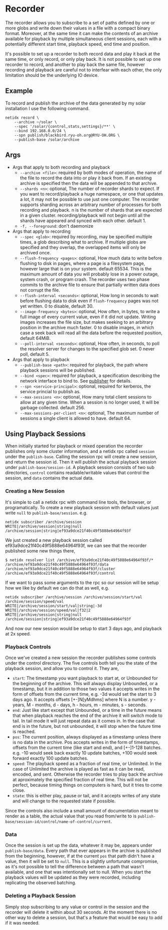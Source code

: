 # Recorder

The recorder allows you to subscribe to a set of paths defined by one
or more globs and write down their values in a file with a compact
binary format. Moreover, at the same time it can make the contents of
an archive available for playback by multiple simultaneous client
sessions, each with a potentially different start time, playback
speed, end time and position.

It's possible to set up a recorder to both record data and play it
back at the same time, or only record, or only play back. It is not
possible to set up one recorder to record, and another to play back
the same file, however recording and playback are careful not to
interfear with each other, the only limitation should be the
underlying IO device.

## Example

To record and publish the archive of the data generated by my solar
installation I use the following command.

```
netidx record \
    --archive ~/solar \
    --spec '/solar/{control,stats,settings}/**' \
    --bind 192.168.0.0/24 \
    --spn publish/blackbird.ryu-oh.org@RYU-OH.ORG \
    --publish-base /solar/archive
```

## Args

- Args that apply to both recording and playback
  - `--archive <file>`: required by both modes of operation, the name
    of the file to record the data into or play it back from. If an
    existing archive is specified then the data will be appended to that
    archive.
  - `--shards <n>`: optional, The number of recorder shards to
    expect. If you want to record/playback a huge namespace, or one
    that updates a lot, it may not be possible to use just one
    computer. The recorder supports sharding across an arbitrary
    number of processes for both recording and playback. n is the
    number of shards that are expected in a given
    cluster. recording/playback will not begin until all the shards
    have appeared and synced with each other. default 1.
  - `-f, --foreground`: don't daemonize
- Args that apply to recording
  - `--spec <glob>`: required by recording, may be specified multiple times, a glob
    describing what to archive. If multiple globs are specified and they
    overlap, the overlapped items will only be archived once.
  - `--flush-frequency <pages>`: optional, How much data to write before
    flushing to disk in pages, where a page is a filesystem page,
    however large that is on your system. default 65534. This is the
    maximum amount of data you will probably lose in a power outage,
    system crash, or program crash. The recorder uses two phase commits
    to the archive file to ensure that partially written data does not
    corrupt the file.
  - `--flush-interval <seconds>`: optional, How long in seconds to wait
    before flushing data to disk even if `flush-frequency` pages was not
    yet written. 0 to disable, default 30.
  - `--image-frequency <bytes>`: optional, How often, in bytes, to write a full
    image of every current value, even if it did not update. Writing
    images increases the file size, but makes seeking to an arbitrary
    position in the archive much faster. 0 to disable images, in which
    case a seek back will read all the data before the requested
    position, default 64MiB.
  - `--poll-interval <seconds>`: optional, How often, in seconds, to
    poll the resolver server for changes to the specified glob set. 0
    never poll, default 5.
- Args that apply to playback
  - `--publish-base <path>`: required for playback, the path where
    playback sessions will be published.
  - `--bind <spec>`: required for playback, a specification describing
    the network interface to bind to. See
    [publisher](./publisher_tool.md) for details.
  - `--spn <service-principal>`: optional, required for kerberos, the
    service princial to publish as.
  - `--max-sessions <n>`: optional, How many total client sessions to allow at
    any given time. When a session is no longer used, it will be
    garbage collected. default 256.
  - `--max-sessions-per-client <n>`: optional, The maximum number of
    sessions a single client is allowed to have. default 64.

## Using Playback Sessions

When initially started for playback or mixed operation the recorder
publishes only some cluster information, and a netidx rpc called
`session` under the `publish-base`. Calling the session rpc will
create a new session, and return the session id. Then it will publish
the actual playback session under `publish-base/session-id`. A
playback session consists of two sub directories, `control` contains
readable/writable values that control the session, and `data` contains
the actual data.

### Creating a New Session

It's simple to call a netidx rpc with command line tools, the browser,
or programatically. To create a new playback session with default
values just write `null` to `publish-base/session`. e.g.

```
netidx subscriber /archive/session
WRITE|/archive/session|string|null
/archive/session|string|ef93a9dce21f40c49f5888e64964f93f
```

We just created a new playback session called
ef93a9dce21f40c49f5888e64964f93f, we can see that the recorder
published some new things there,

```
$ netidx resolver list /archive/ef93a9dce21f40c49f5888e64964f93f/*
/archive/ef93a9dce21f40c49f5888e64964f93f/data
/archive/ef93a9dce21f40c49f5888e64964f93f/cluster
/archive/ef93a9dce21f40c49f5888e64964f93f/control
```

If we want to pass some arguments to the rpc so our session will be
setup how we like by default we can do that as well, e.g.

```
netidx subscriber /archive/session /archive/session/start/val /archive/session/speed/val
WRITE|/archive/session/start/val|string|-3d
WRITE|/archive/session/speed/val|f32|2
WRITE|/archive/session|string|null
/archive/session|string|ef93a9dce21f40c49f5888e64964f93f
```

And now our new session would be setup to start 3 days ago, and
playback at 2x speed.

### Playback Controls

Once we've created a new session the recorder publishes some controls
under the control directory. The five controls both tell you the state
of the playback session, and allow you to control it. They are,

- `start`: The timestamp you want playback to start at, or Unbounded
  for the beginning of the archive. This will always display
  Unbounded, or a timestamp, but it in addition to those two values it
  accepts writes in the form of offsets from the current time,
  e.g. -3d would set the start to 3 days ago. It accepts offsets
  [+-]N[yMdhms] where N is a number. y - years, M - months, d - days,
  h - hours, m - minutes, s - seconds.
- `end`: Just like start except that Unbounded, or a time in the
  future means that when playback reaches the end of the archive it
  will switch mode to tail. In tail mode it will just repeat data as
  it comes in. In the case that end is in the future, but not
  unbounded, it will stop when the future time is reached.
- `pos`: The current position, always displayed as a timestamp unless
  there is no data in the archive. Pos accepts writes in the form of
  timestamps, offsets from the current time (like start and end), and
  [+-]1-128 batches. e.g. -10 would seek back exactly 10 update
  batches, +100 would seek forward exactly 100 update batches.
- `speed`: The playback speed as a fraction of real time, or
  Unlimited. In the case of Unlimited the archive is played as fast as
  it can be read, encoded, and sent. Otherwise the recorder tries to
  play back the archive at aproximately the specified fraction of real
  time. This will not be perfect, because timing things on computers
  is hard, but it tries to come close.
- `state`: this is either play, pause or tail, and it accepts writes
  of any state and will change to the requested state if possible.

Since the controls also include a small amount of documentation meant
to render as a table, the actual value that you read from/write to is
`publish-base/session-id/control/name-of-control/current`.

### Data

Once the session is set up the data, whatever it may be, appears under
`publish-base/data`. Every path that ever appears in the archive is
published from the beginning, however, if at the current `pos` that
path didn't have a value, then it will be set to `null`. This is a
slightly unfortunate compromise, as it's not possible to tell the
difference between a path that wasn't available, and one that was
intentionally set to null. When you start the playback values will be
updated as they were recorded, including replicating the observed
batching.

### Deleting a Playback Session

Simply stop subscribing to any value or control in the session and the
recorder will delete it within about 30 seconds. At the moment there
is no other way to delete a session, but that's a feature that would
be easy to add if it was needed.
